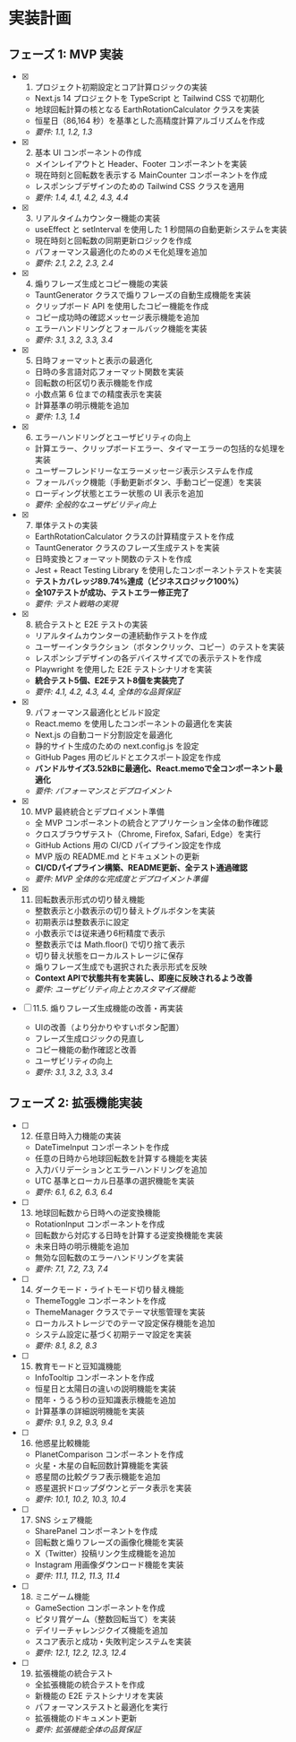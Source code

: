 # 実装計画

## フェーズ 1: MVP 実装

- [x] 1. プロジェクト初期設定とコア計算ロジックの実装

  - Next.js 14 プロジェクトを TypeScript と Tailwind CSS で初期化
  - 地球回転計算の核となる EarthRotationCalculator クラスを実装
  - 恒星日（86,164 秒）を基準とした高精度計算アルゴリズムを作成
  - _要件: 1.1, 1.2, 1.3_

- [x] 2. 基本 UI コンポーネントの作成

  - メインレイアウトと Header、Footer コンポーネントを実装
  - 現在時刻と回転数を表示する MainCounter コンポーネントを作成
  - レスポンシブデザインのための Tailwind CSS クラスを適用
  - _要件: 1.4, 4.1, 4.2, 4.3, 4.4_

- [x] 3. リアルタイムカウンター機能の実装

  - useEffect と setInterval を使用した 1 秒間隔の自動更新システムを実装
  - 現在時刻と回転数の同期更新ロジックを作成
  - パフォーマンス最適化のためのメモ化処理を追加
  - _要件: 2.1, 2.2, 2.3, 2.4_

- [x] 4. 煽りフレーズ生成とコピー機能の実装

  - TauntGenerator クラスで煽りフレーズの自動生成機能を実装
  - クリップボード API を使用したコピー機能を作成
  - コピー成功時の確認メッセージ表示機能を追加
  - エラーハンドリングとフォールバック機能を実装
  - _要件: 3.1, 3.2, 3.3, 3.4_

- [x] 5. 日時フォーマットと表示の最適化

  - 日時の多言語対応フォーマット関数を実装
  - 回転数の桁区切り表示機能を作成
  - 小数点第 6 位までの精度表示を実装
  - 計算基準の明示機能を追加
  - _要件: 1.3, 1.4_

- [x] 6. エラーハンドリングとユーザビリティの向上

  - 計算エラー、クリップボードエラー、タイマーエラーの包括的な処理を実装
  - ユーザーフレンドリーなエラーメッセージ表示システムを作成
  - フォールバック機能（手動更新ボタン、手動コピー促進）を実装
  - ローディング状態とエラー状態の UI 表示を追加
  - _要件: 全般的なユーザビリティ向上_

- [x] 7. 単体テストの実装

  - EarthRotationCalculator クラスの計算精度テストを作成
  - TauntGenerator クラスのフレーズ生成テストを実装
  - 日時変換とフォーマット関数のテストを作成
  - Jest + React Testing Library を使用したコンポーネントテストを実装
  - **テストカバレッジ89.74%達成（ビジネスロジック100%）**
  - **全107テストが成功、テストエラー修正完了**
  - _要件: テスト戦略の実現_

- [x] 8. 統合テストと E2E テストの実装

  - リアルタイムカウンターの連続動作テストを作成
  - ユーザーインタラクション（ボタンクリック、コピー）のテストを実装
  - レスポンシブデザインの各デバイスサイズでの表示テストを作成
  - Playwright を使用した E2E テストシナリオを実装
  - **統合テスト5個、E2Eテスト8個を実装完了**
  - _要件: 4.1, 4.2, 4.3, 4.4, 全体的な品質保証_

- [x] 9. パフォーマンス最適化とビルド設定

  - React.memo を使用したコンポーネントの最適化を実装
  - Next.js の自動コード分割設定を最適化
  - 静的サイト生成のための next.config.js を設定
  - GitHub Pages 用のビルドとエクスポート設定を作成
  - **バンドルサイズ3.52kBに最適化、React.memoで全コンポーネント最適化**
  - _要件: パフォーマンスとデプロイメント_

- [x] 10. MVP 最終統合とデプロイメント準備
  - 全 MVP コンポーネントの統合とアプリケーション全体の動作確認
  - クロスブラウザテスト（Chrome, Firefox, Safari, Edge）を実行
  - GitHub Actions 用の CI/CD パイプライン設定を作成
  - MVP 版の README.md とドキュメントの更新
  - **CI/CDパイプライン構築、README更新、全テスト通過確認**
  - _要件: MVP 全体的な完成度とデプロイメント準備_

- [x] 11. 回転数表示形式の切り替え機能
  - 整数表示と小数表示の切り替えトグルボタンを実装
  - 初期表示は整数表示に設定
  - 小数表示では従来通り6桁精度で表示
  - 整数表示では Math.floor() で切り捨て表示
  - 切り替え状態をローカルストレージに保存
  - 煽りフレーズ生成でも選択された表示形式を反映
  - **Context APIで状態共有を実装し、即座に反映されるよう改善**
  - _要件: ユーザビリティ向上とカスタマイズ機能_

- [ ] 11.5. 煽りフレーズ生成機能の改善・再実装
  - UIの改善（より分かりやすいボタン配置）
  - フレーズ生成ロジックの見直し
  - コピー機能の動作確認と改善
  - ユーザビリティの向上
  - _要件: 3.1, 3.2, 3.3, 3.4_

## フェーズ 2: 拡張機能実装

- [ ] 12. 任意日時入力機能の実装

  - DateTimeInput コンポーネントを作成
  - 任意の日時から地球回転数を計算する機能を実装
  - 入力バリデーションとエラーハンドリングを追加
  - UTC 基準とローカル日基準の選択機能を実装
  - _要件: 6.1, 6.2, 6.3, 6.4_

- [ ] 13. 地球回転数から日時への逆変換機能

  - RotationInput コンポーネントを作成
  - 回転数から対応する日時を計算する逆変換機能を実装
  - 未来日時の明示機能を追加
  - 無効な回転数のエラーハンドリングを実装
  - _要件: 7.1, 7.2, 7.3, 7.4_

- [ ] 14. ダークモード・ライトモード切り替え機能

  - ThemeToggle コンポーネントを作成
  - ThemeManager クラスでテーマ状態管理を実装
  - ローカルストレージでのテーマ設定保存機能を追加
  - システム設定に基づく初期テーマ設定を実装
  - _要件: 8.1, 8.2, 8.3_

- [ ] 15. 教育モードと豆知識機能

  - InfoTooltip コンポーネントを作成
  - 恒星日と太陽日の違いの説明機能を実装
  - 閏年・うるう秒の豆知識表示機能を追加
  - 計算基準の詳細説明機能を実装
  - _要件: 9.1, 9.2, 9.3, 9.4_

- [ ] 16. 他惑星比較機能

  - PlanetComparison コンポーネントを作成
  - 火星・木星の自転回数計算機能を実装
  - 惑星間の比較グラフ表示機能を追加
  - 惑星選択ドロップダウンとデータ表示を実装
  - _要件: 10.1, 10.2, 10.3, 10.4_

- [ ] 17. SNS シェア機能

  - SharePanel コンポーネントを作成
  - 回転数と煽りフレーズの画像化機能を実装
  - X（Twitter）投稿リンク生成機能を追加
  - Instagram 用画像ダウンロード機能を実装
  - _要件: 11.1, 11.2, 11.3, 11.4_

- [ ] 18. ミニゲーム機能

  - GameSection コンポーネントを作成
  - ピタリ賞ゲーム（整数回転当て）を実装
  - デイリーチャレンジクイズ機能を追加
  - スコア表示と成功・失敗判定システムを実装
  - _要件: 12.1, 12.2, 12.3, 12.4_

- [ ] 19. 拡張機能の統合テスト
  - 全拡張機能の統合テストを作成
  - 新機能の E2E テストシナリオを実装
  - パフォーマンステストと最適化を実行
  - 拡張機能のドキュメント更新
  - _要件: 拡張機能全体の品質保証_
